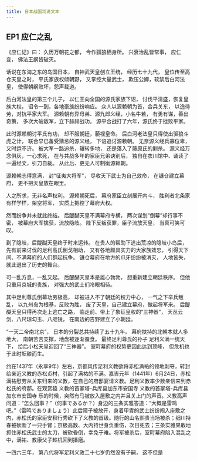 ```yaml
---
title: 日本战国戏说文本
---
```


## EP1 应仁之乱

《应仁记》曰：
久历万朝花之都，
今作狐狼栖身所。
兴衰治乱皆常事，
应仁变，
佛法王纲皆破灭。

<!-- 简述背景 -->
话说在东海之东的岛国日本，
自神武天皇创立王统，
经历七十九代，
皇位传至高仓天皇之时，
平氏家族权倾朝野，
又掌控大量武士，
欺压公卿，软禁后白河法皇，
使得朝纲败坏，怨声载道。

后白河法皇的第三个儿子，
以仁王向全国的源氏家族下诏，
讨伐平清盛，恢复皇族大权。
诏令一到，各地豪族纷纷响应。
众人以源赖朝为首，合兵关东，
以逸待劳，对抗平家大军。
源赖朝有异母弟、源九郎义经，小名牛若，
有勇有谋，善出奇策，
多次大破敌军，立下赫赫战功。
源平合战打了六年，源氏终于挫败平家。

此时源赖朝讨平氏有功，
却不服朝廷，藐视皇命。
后白河老法皇只得使出驱狼斗虎之计，
联合早已备受猜忌的源义经，
下诏追讨源赖朝。
无奈源义经兵寡位卑，又时运不济。
被大军一路追杀，辗转多地，
还是落入了藤原氏的剿杀。
源义经万念俱灰，一心求死，
在与共战多年的家臣兄弟诀别后，
独自在衣川馆中、诵读了一遍经文，引刀自裁。
从此后、更无人可制衡源赖朝。

源赖朝志得意满，
封“征夷大将军”，
尽收天下武士为自己效命，
在镰仓建立幕府，
更不把天皇放在眼里。

人之所求，无非名声权利。
源赖朝死后，
幕府家臣立刻展开内斗，
胜利者北条家有样学样，架空将军，
实质上把控了幕府大权。

然而纷争并未就此终结。
后醍醐天皇不满幕府专横，
两次谋划“倒幕”却行事不密，
被幕府大军擒获，流放隐岐。
陛下反叛获罪，臣子流放天皇，
当真可笑可叹。

到了隐岐，后醍醐天皇终于时来运转。
在贵人的帮助下逃出荒凉的隐岐小岛后，
先有前来讨伐的足利高氏倒戈相助，
又有各地颇具实力的大家族效忠，
引得天下间、不满幕府的人们群起抗争。
镰仓幕府在地方的爪牙纷纷被消灭，
人地皆失，就此退出了历史的舞台。

<!-- 室町幕府建立 -->
可一乱方息，一乱又起。
后醍醐天皇本是雄心勃勃，
想重新建立朝廷秩序。
但他只重用京城的贵族，
对强大的武士们冷眼相待。

其中足利尊氏倒幕功劳极高，
却被进入不了朝廷的权力中心，
一气之下举兵叛乱，
以九州岛为根基，反败为胜，
废了天皇，自己建立幕府，做起将军来。
后醍醐天皇只得再次走上逃亡之路，
临走前、带上了象征皇权的“三神器”，
天丛云剑、八尺琼勾玉、八咫镜，
在南边的吉野建立了小朝廷。

“一天二帝南北京”，
日本的分裂总共持续了五十九年。
幕府扶持的北朝本就人多地大，
南朝苦苦支撑，地盘被逐渐蚕食。
最终足利尊氏的孙子 足利义满一统天下，
给后小松天皇迎回了“三神器”。
室町幕府的权势更因此达到顶峰，
但危机也于此时酝酿而生。

<!-- 嘉吉之乱 -->


约在1437年（永享9年）左右，京都风传足利义教欲将赤松满祐的领地剥夺，转封给亲近义教的赤松贞村，引起了满祐的不满。嘉吉元年（1441年）6月24日，赤松满祐慰劳从关东归来的义教，在自己的府邸宴请义教。足利义教率少数亲信来到赤松氏的府邸。在观赏猿
义教的首冢塔-兵库县加东市安国寺
义教的首冢塔-兵库县加东市安国寺
乐的时候，突然有马被放入屋敷之内并且关上门的声音。义教高声问道：“怎么回事？”（何事であるか？）身边的三条实雅答道：“大概是雷鸣吧。”（雷鸣でありましょう）此后障子被放开，身着甲胄的武士纷纷闯入座敷之内，赤松氏的家臣安积行秀砍下了义教的首级。随行的山名熙贵当场被杀；细川持春被砍断了一只手臂；京极高数、大内持世身负重伤，次日死去；三条实雅果敢地抓住赤松氏武士的太刀，被砍昏倒，幸免于难。将军被杀后，室町幕府陷入混乱之中，满祐、教康父子趁机回到播磨。





<!-- 幕府衰弱 -->

<!-- 家督之争 -->

<!-- 应仁之乱 -->

一四六三年，
第八代将军足利义政二十七岁仍然没有子嗣，
这不但是

